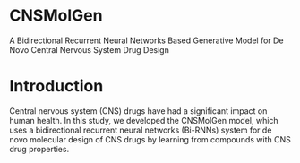 # CNSMolGen
A Bidirectional Recurrent Neural Networks Based Generative Model for De Novo Central Nervous System Drug Design
# Introduction
Central nervous system (CNS) drugs have had a significant impact on human health. In this study, we developed the CNSMolGen model, which uses a bidirectional recurrent neural networks (Bi-RNNs) system for de novo molecular design of CNS drugs by learning from compounds with CNS drug properties.  
